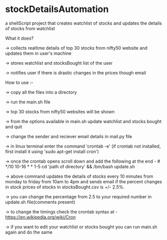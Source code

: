 # stockDetailsAutomation
a shellScript project that creates watchlist of stocks and updates the details of stocks from watchlist

What it does?

-> collects realtime details of top 30 stocks from nifty50 website and updates them in user's machine

-> stores watchlist and stocksBought list of the user

-> notifies user if there is drastic changes in the prices though email

How to use :-

-> copy all the files into a directory

-> run the main.sh file

-> top 30 stocks from nifty50 websites will be shown

-> from the options available in main.sh update watchlist and stocks bought and quit

-> change the sender and reciever email details in mail.py file

-> in linux terminal enter the command 'crontab -e' (if crontab not installed, first install it using 'sudo apt-get install cron')

-> once the crontab opens scroll down and add the following at the end - # */10 10-16 * * 1-5 cd 'path of directory' && /bin/bash update.sh

-> above command updates the details of stocks every 10 minutes from monday to friday from 10am to 4pm and sends email if the percent changes in stock prices of stocks in stocksBought.csv is +/- 2.5%.

-> you can change the percentage from 2.5 to your required number in update.sh file(comments present)

-> to change the timings check the crontab syntax at - https://en.wikipedia.org/wiki/Cron

-> if you want to edit your watchlist or stocks bought you can run main.sh again and do the same
